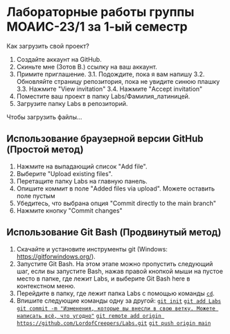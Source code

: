 # Лабораторные работы группы МОАИС-23/1 за 1-ый семестр
Как загрузить свой проект?
1. Создайте аккаунт на GitHub.
2. Скиньте мне (Зотов В.) ссылку на ваш аккаунт.
3. Примите приглашение.
3.1. Подождите, пока я вам напишу
3.2. Обновляйте страницу репозитория, пока не увидите синюю плашку
3.3. Нажмите "View invitation"
3.4. Нажмите "Accept invitation"
4. Поместите ваш проект в папку Labs/Фамилия_латиницей.
5. Загрузите папку Labs в репозиторий.

Чтобы загрузить файлы...

## Использование браузерной версии GitHub (Простой метод)
1. Нажмите на выпадающий список "Add file".
2. Выберите "Upload existing files".
3. Перетащите папку Labs на главную панель.
4. Опишите коммит в поле "Added files via upload". Можете оставить поле пустым
5. Убедитесь, что выбрана опция "Commit directly to the main branch"
6. Нажмите кнопку "Commit changes"

## Использование Git Bash (Продвинутый метод)
1. Скачайте и установите инструменты git (Windows: https://gitforwindows.org/).
2. Запустите Git Bash. На этом этапе можно пропустить следующий шаг, если вы запустите Bash, нажав правой кнопкой мыши на пустое место в папке, где лежит Labs, и выберите Git Bash here в контекстном меню.
3. Перейдите в папку, где лежит папка Labs с помощью команды [`cd`](https://ru.wikipedia.org/wiki/Cd_(команда)).
4. Впишите следующие команды одну за другой:
[```git init```](https://git-scm.com/docs/git-init)
[```git add Labs```](https://git-scm.com/docs/git-add)
[```git commit -m "Изменения, которые вы внесли в свою ветку. Можете написать всё, что угодно"```](https://git-scm.com/docs/git-commit)
[```git remote add origin https://github.com/LordofCreepers/Labs.git```](https://git-scm.com/docs/git-remote)
[```git push origin main```](https://git-scm.com/docs/git-push)